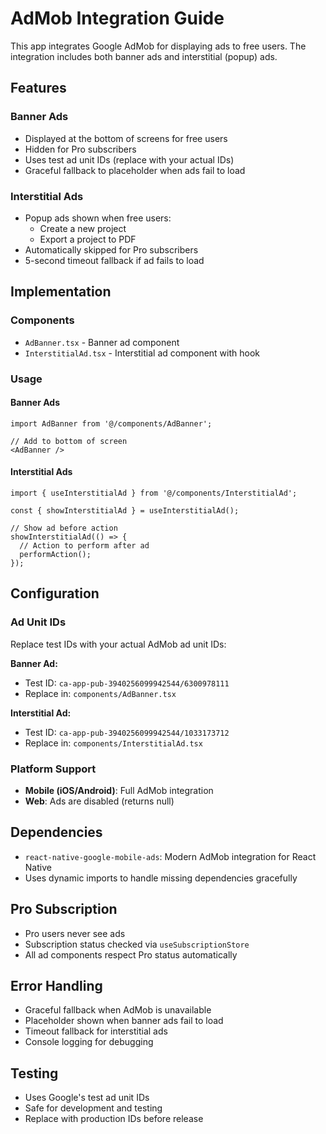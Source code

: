 # AdMob Integration Guide

This app integrates Google AdMob for displaying ads to free users. The integration includes both banner ads and interstitial (popup) ads.

## Features

### Banner Ads
- Displayed at the bottom of screens for free users
- Hidden for Pro subscribers
- Uses test ad unit IDs (replace with your actual IDs)
- Graceful fallback to placeholder when ads fail to load

### Interstitial Ads
- Popup ads shown when free users:
  - Create a new project
  - Export a project to PDF
- Automatically skipped for Pro subscribers
- 5-second timeout fallback if ad fails to load

## Implementation

### Components
- `AdBanner.tsx` - Banner ad component
- `InterstitialAd.tsx` - Interstitial ad component with hook

### Usage

#### Banner Ads
```tsx
import AdBanner from '@/components/AdBanner';

// Add to bottom of screen
<AdBanner />
```

#### Interstitial Ads
```tsx
import { useInterstitialAd } from '@/components/InterstitialAd';

const { showInterstitialAd } = useInterstitialAd();

// Show ad before action
showInterstitialAd(() => {
  // Action to perform after ad
  performAction();
});
```

## Configuration

### Ad Unit IDs
Replace test IDs with your actual AdMob ad unit IDs:

**Banner Ad:**
- Test ID: `ca-app-pub-3940256099942544/6300978111`
- Replace in: `components/AdBanner.tsx`

**Interstitial Ad:**
- Test ID: `ca-app-pub-3940256099942544/1033173712`
- Replace in: `components/InterstitialAd.tsx`

### Platform Support
- **Mobile (iOS/Android)**: Full AdMob integration
- **Web**: Ads are disabled (returns null)

## Dependencies
- `react-native-google-mobile-ads`: Modern AdMob integration for React Native
- Uses dynamic imports to handle missing dependencies gracefully

## Pro Subscription
- Pro users never see ads
- Subscription status checked via `useSubscriptionStore`
- All ad components respect Pro status automatically

## Error Handling
- Graceful fallback when AdMob is unavailable
- Placeholder shown when banner ads fail to load
- Timeout fallback for interstitial ads
- Console logging for debugging

## Testing
- Uses Google's test ad unit IDs
- Safe for development and testing
- Replace with production IDs before release